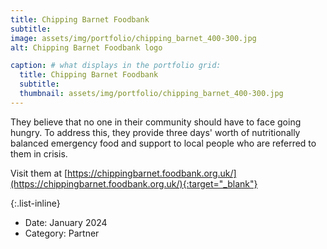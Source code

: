 ```yaml
---
title: Chipping Barnet Foodbank
subtitle: 
image: assets/img/portfolio/chipping_barnet_400-300.jpg
alt: Chipping Barnet Foodbank logo

caption: # what displays in the portfolio grid:
  title: Chipping Barnet Foodbank
  subtitle: 
  thumbnail: assets/img/portfolio/chipping_barnet_400-300.jpg
---
```

They believe that no one in their community should have to face going hungry. To address this, they provide three days' worth of nutritionally balanced emergency food and support to local people who are referred to them in crisis. 

Visit them at [https://chippingbarnet.foodbank.org.uk/](https://chippingbarnet.foodbank.org.uk/){:target="_blank"}

{:.list-inline} 
- Date: January 2024
- Category: Partner

